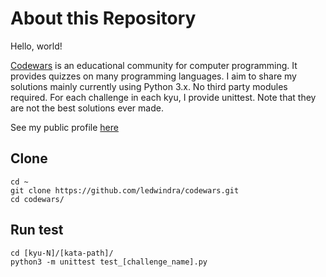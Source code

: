 # About this Repository

Hello, world!

[Codewars](https://www.codewars.com/) is an educational community for computer programming. It provides quizzes on many programming languages. I aim to share my solutions mainly currently using Python 3.x. No third party modules required. For each challenge in each kyu, I provide unittest. Note that they are not the best solutions ever made.

See my public profile [here](https://www.codewars.com/users/lukmanedwindra)

## Clone
```
cd ~
git clone https://github.com/ledwindra/codewars.git
cd codewars/
```

## Run test

```
cd [kyu-N]/[kata-path]/
python3 -m unittest test_[challenge_name].py
```